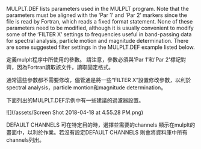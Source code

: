 MULPLT.DEF lists parameters used in the MULPLT program. Note that the parameters must be aligned with the ‘Par 1’ and ‘Par 2’ markers since the file is read by Fortran, which reads a fixed format statement. None of these parameters need to be modified, although it is usually convenient to modify some of the ‘FILTER X’ settings to frequencies useful in band-passing data for spectral analysis, particle motion and magnitude determination. There are some suggested filter settings in the MULPLT.DEF example listed below.

定義mulplt程序中所使用的參數。 請注意，參數必須與'Par 1'和'Par 2'標記對齊，因為Fortran讀取該文件，讀取固定格式。

通常這些參數都不需要修改，儘管通是將一些“FILTER X”設置修改參數，以利於 spectral analysis，particle  montion和magnitude determination。

下面列出的MULPLT.DEF示例中有一些建議的過濾器設置。

![](/assets/Screen Shot 2018-04-18 at 4.55.28 PM.png)

DEFAULT CHANNELS 可在特定目的時，選擇並需要的channels 顯示在mulplt的畫面中，以利於作業。若沒有設定DEFAULT CHANNELS 則會將資料庫中所有channels列出。

